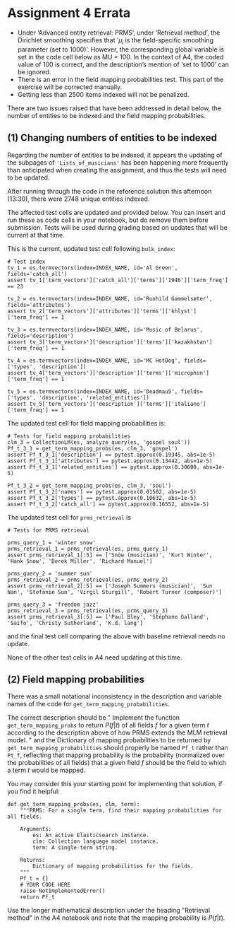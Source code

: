 # Assignment 4 Errata

  * Under ‘Advanced entity retrieval: PRMS’, under ‘Retrieval method’, the Dirichlet smoothing specifies that ’$\mu_i$ is the field-specific smoothing parameter (set to 1000)’. However, the corresponding global variable is set in the code cell below as MU = 100. In the context of A4, the coded value of 100 is correct, and the description’s mention of ‘set to 1000’ can be ignored.
  * There is an error in the field mapping probabilities test. This part of the exercise will be corrected manually.
  * Getting less than 2500 items indexed will not be penalized.

There are two issues raised that have been addressed in detail below, the number of entities to be indexed and the field mapping probabilities. 

## (1) Changing numbers of entities to be indexed

Regarding the number of entities to be indexed, it appears the updating of the subpages of 
`'Lists_of_musicians'` has been happening more frequently than anticipated when creating the assignment,
and thus the tests will need to be updated. 

After running through the code in the reference solution this afternoon (13:30), there were 2748 unique entities indexed. 

The affected test cells are updated and provided below. You can insert and run these as 
code cells in your notebook, but do remove them before submission. Tests will be used during grading based on updates that will be current at that time. 

This is the current, updated test cell following `bulk_index`:

```
# Test index
tv_1 = es.termvectors(index=INDEX_NAME, id='Al Green', fields='catch_all')
assert tv_1['term_vectors']['catch_all']['terms']['1946']['term_freq'] == 23

tv_2 = es.termvectors(index=INDEX_NAME, id='Runhild Gammelsæter', fields='attributes')
assert tv_2['term_vectors']['attributes']['terms']['khlyst']['term_freq'] == 1

tv_3 = es.termvectors(index=INDEX_NAME, id='Music of Belarus', fields='description')
assert tv_3['term_vectors']['description']['terms']['kazakhstan']['term_freq'] == 1

tv_4 = es.termvectors(index=INDEX_NAME, id='MC HotDog', fields=['types', 'description'])
assert tv_4['term_vectors']['description']['terms']['microphon']['term_freq'] == 1

tv_5 = es.termvectors(index=INDEX_NAME, id='Deadmau5', fields=['types', 'description', 'related_entities'])
assert tv_5['term_vectors']['description']['terms']['italiano']['term_freq'] == 1
```


The updated test cell for field mapping probabilities is:

```
# Tests for field mapping probabilities
clm_3 = CollectionLM(es, analyze_query(es, 'gospel soul'))
Pf_t_3_1 = get_term_mapping_probs(es, clm_3, 'gospel')
assert Pf_t_3_1['description'] == pytest.approx(0.19345, abs=1e-5)
assert Pf_t_3_1['attributes'] == pytest.approx(0.13442, abs=1e-5)
assert Pf_t_3_1['related_entities'] == pytest.approx(0.30600, abs=1e-5)

Pf_t_3_2 = get_term_mapping_probs(es, clm_3, 'soul')
assert Pf_t_3_2['names'] == pytest.approx(0.01502, abs=1e-5)
assert Pf_t_3_2['types'] == pytest.approx(0.10632, abs=1e-5)
assert Pf_t_3_2['catch_all'] == pytest.approx(0.16552, abs=1e-5)
```

The updated test cell for `prms_retrieval` is 

```
# Tests for PRMS retrieval

prms_query_1 = 'winter snow'
prms_retrieval_1 = prms_retrieval(es, prms_query_1)
assert prms_retrieval_1[:5] == ['Snow (musician)', 'Kurt Winter', 'Hank Snow', 'Derek Miller', 'Richard Manuel']

prms_query_2 = 'summer sun'
prms_retrieval_2 = prms_retrieval(es, prms_query_2)
assert prms_retrieval_2[:5] == ['Joseph Summers (musician)', 'Sun Nan', 'Stefanie Sun', 'Virgil Sturgill', 'Robert Turner (composer)']

prms_query_3 = 'freedom jazz'
prms_retrieval_3 = prms_retrieval(es, prms_query_3)
assert prms_retrieval_3[:5] == ['Paul Bley', 'Stéphane Galland', 'Saifo', 'Christy Sutherland', 'K.d. lang']
```

and the final test cell comparing the above with baseline retrieval needs no update. 

None of the other test cells in A4 need updating at this time. 

## (2) Field mapping probabilities

There was a small notational inconsistency in the description and variable 
names of the code for `get_term_mapping_probabilities`.

The correct description should be 
"
Implement the function `get_term_mapping_probs` to return $P(f|t)$ of all fields $f$ 
for a given term $t$ according to the description above of how PRMS extends the MLM retrieval model. 
"
and the Dictionary of mapping probabilities to be returned by `get_term_mapping_probabilities` 
should properly be named `Pf_t` rather than `Pt_f`, reflecting that mapping probability is the probability 
(normalized over the probabilities of all fields) that a given field $f$  should be the 
field to which a term $t$ would be mapped. 

You may consider this your starting point for implementing that solution, if you find it helpful:
```
def get_term_mapping_probs(es, clm, term):
    """PRMS: For a single term, find their mapping probabilities for all fields.
    
    Arguments:
        es: An active Elasticsearch instance.
        clm: Collection language model instance.
        term: A single-term string. 
        
    Returns:
        Dictionary of mapping probabilities for the fields.
    """
    Pf_t = {}
    # YOUR CODE HERE
    raise NotImplementedError()
    return Pf_t
```

Use the longer mathematical description under the heading "Retrieval method" in the 
A4 notebook and note that the mapping probability is $P(f|t)$. 
